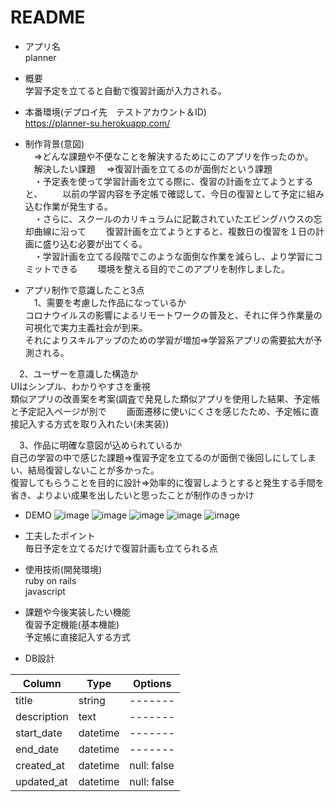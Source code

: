 # README
* アプリ名  
planner
* 概要  
学習予定を立てると自動で復習計画が入力される。

* 本番環境(デプロイ先　テストアカウント＆ID)  
  https://planner-su.herokuapp.com/
* 制作背景(意図)  
　⇒どんな課題や不便なことを解決するためにこのアプリを作ったのか。
　解決したい課題
　⇒復習計画を立てるのが面倒だという課題  
　・予定表を使って学習計画を立てる際に、復習の計画を立てようとすると、
　　以前の学習内容を予定帳で確認して、今日の復習として予定に組み込む作業が発生する。  
　・さらに、スクールのカリキュラムに記載されていたエビングハウスの忘却曲線に沿って
　　復習計画を立てようとすると、複数日の復習を１日の計画に盛り込む必要が出てくる。  
　・学習計画を立てる段階でこのような面倒な作業を減らし、より学習にコミットできる
　　環境を整える目的でこのアプリを制作しました。  

* アプリ制作で意識したこと3点  
　1、需要を考慮した作品になっているか  
コロナウイルスの影響によるリモートワークの普及と、それに伴う作業量の可視化で実力主義社会が到来。  
それによりスキルアップのための学習が増加⇒学習系アプリの需要拡大が予測される。  

　2、ユーザーを意識した構造か  
UIはシンプル、わかりやすさを重視  
類似アプリの改善案を考案(調査で発見した類似アプリを使用した結果、予定帳と予定記入ページが別で
　　画面遷移に使いにくさを感じたため、予定帳に直接記入する方式を取り入れたい(未実装))  

　3、作品に明確な意図が込められているか  
自己の学習の中で感じた課題⇒復習予定を立てるのが面倒で後回しにしてしまい、結局復習しないことが多かった。  
復習してもらうことを目的に設計⇒効率的に復習しようとすると発生する手間を省き、よりよい成果を出したいと思ったことが制作のきっかけ  

* DEMO
![image](https://user-images.githubusercontent.com/61076624/83946819-1b783680-a84e-11ea-8c30-4339039b421c.png)
![image](https://user-images.githubusercontent.com/61076624/83946856-64c88600-a84e-11ea-8f14-c28bec098746.png)
![image](https://user-images.githubusercontent.com/61076624/83946866-701bb180-a84e-11ea-94d5-bb25dfbdf51b.png)
![image](https://user-images.githubusercontent.com/61076624/83946875-79a51980-a84e-11ea-89bd-2249146dc6e1.png)
![image](https://user-images.githubusercontent.com/61076624/83946881-7dd13700-a84e-11ea-9f99-7ecdc92d13a8.png)

* 工夫したポイント  
毎日予定を立てるだけで復習計画も立てられる点

* 使用技術(開発環境)  
ruby on rails  
javascript

* 課題や今後実装したい機能  
復習予定機能(基本機能)  
予定帳に直接記入する方式  

* DB設計

|Column|Type|Options|
|----|----|-------|
|title|string|-------|
|description|text|-------|
|start_date|datetime|-------|
|end_date|datetime|-------|
|created_at|datetime|null: false|
|updated_at|datetime|null: false|
